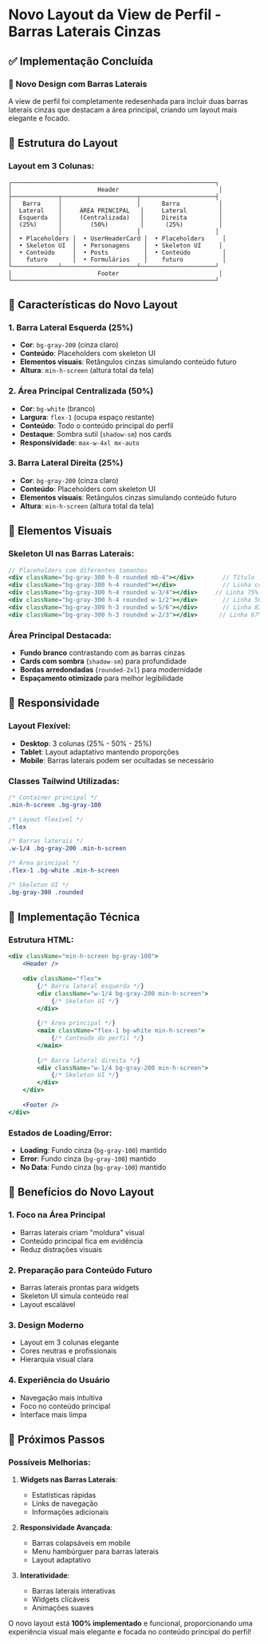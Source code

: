 # Novo Layout da View de Perfil - Barras Laterais Cinzas

## ✅ Implementação Concluída

### **🎨 Novo Design com Barras Laterais**

A view de perfil foi completamente redesenhada para incluir duas barras laterais cinzas que destacam a área principal, criando um layout mais elegante e focado.

## 📐 Estrutura do Layout

### **Layout em 3 Colunas:**
```
┌─────────────────────────────────────────────────────────┐
│                        Header                            │
├─────────────┬─────────────────────┬─────────────────────┤
│   Barra     │                     │      Barra           │
│  Lateral    │     ÁREA PRINCIPAL   │     Lateral         │
│  Esquerda   │     (Centralizada)   │     Direita         │
│  (25%)      │        (50%)         │      (25%)          │
│             │                     │                     │
│  • Placeholders │  • UserHeaderCard │  • Placeholders     │
│  • Skeleton UI  │  • Personagens    │  • Skeleton UI     │
│  • Conteúdo     │  • Posts          │  • Conteúdo         │
│    futuro       │  • Formulários    │    futuro           │
└─────────────┴─────────────────────┴─────────────────────┘
│                        Footer                            │
└─────────────────────────────────────────────────────────┘
```

## 🎯 Características do Novo Layout

### **1. Barra Lateral Esquerda (25%)**
- **Cor**: `bg-gray-200` (cinza claro)
- **Conteúdo**: Placeholders com skeleton UI
- **Elementos visuais**: Retângulos cinzas simulando conteúdo futuro
- **Altura**: `min-h-screen` (altura total da tela)

### **2. Área Principal Centralizada (50%)**
- **Cor**: `bg-white` (branco)
- **Largura**: `flex-1` (ocupa espaço restante)
- **Conteúdo**: Todo o conteúdo principal do perfil
- **Destaque**: Sombra sutil (`shadow-sm`) nos cards
- **Responsividade**: `max-w-4xl mx-auto`

### **3. Barra Lateral Direita (25%)**
- **Cor**: `bg-gray-200` (cinza claro)
- **Conteúdo**: Placeholders com skeleton UI
- **Elementos visuais**: Retângulos cinzas simulando conteúdo futuro
- **Altura**: `min-h-screen` (altura total da tela)

## 🎨 Elementos Visuais

### **Skeleton UI nas Barras Laterais:**
```jsx
// Placeholders com diferentes tamanhos
<div className="bg-gray-300 h-8 rounded mb-4"></div>        // Título
<div className="bg-gray-300 h-4 rounded"></div>             // Linha completa
<div className="bg-gray-300 h-4 rounded w-3/4"></div>     // Linha 75%
<div className="bg-gray-300 h-4 rounded w-1/2"></div>       // Linha 50%
<div className="bg-gray-300 h-3 rounded w-5/6"></div>       // Linha 83%
<div className="bg-gray-300 h-3 rounded w-2/3"></div>      // Linha 67%
```

### **Área Principal Destacada:**
- **Fundo branco** contrastando com as barras cinzas
- **Cards com sombra** (`shadow-sm`) para profundidade
- **Bordas arredondadas** (`rounded-2xl`) para modernidade
- **Espaçamento otimizado** para melhor legibilidade

## 📱 Responsividade

### **Layout Flexível:**
- **Desktop**: 3 colunas (25% - 50% - 25%)
- **Tablet**: Layout adaptativo mantendo proporções
- **Mobile**: Barras laterais podem ser ocultadas se necessário

### **Classes Tailwind Utilizadas:**
```css
/* Container principal */
.min-h-screen .bg-gray-100

/* Layout flexível */
.flex

/* Barras laterais */
.w-1/4 .bg-gray-200 .min-h-screen

/* Área principal */
.flex-1 .bg-white .min-h-screen

/* Skeleton UI */
.bg-gray-300 .rounded
```

## 🔧 Implementação Técnica

### **Estrutura HTML:**
```jsx
<div className="min-h-screen bg-gray-100">
    <Header />
    
    <div className="flex">
        {/* Barra lateral esquerda */}
        <div className="w-1/4 bg-gray-200 min-h-screen">
            {/* Skeleton UI */}
        </div>
        
        {/* Área principal */}
        <main className="flex-1 bg-white min-h-screen">
            {/* Conteúdo do perfil */}
        </main>
        
        {/* Barra lateral direita */}
        <div className="w-1/4 bg-gray-200 min-h-screen">
            {/* Skeleton UI */}
        </div>
    </div>
    
    <Footer />
</div>
```

### **Estados de Loading/Error:**
- **Loading**: Fundo cinza (`bg-gray-100`) mantido
- **Error**: Fundo cinza (`bg-gray-100`) mantido
- **No Data**: Fundo cinza (`bg-gray-100`) mantido

## 🎯 Benefícios do Novo Layout

### **1. Foco na Área Principal**
- Barras laterais criam "moldura" visual
- Conteúdo principal fica em evidência
- Reduz distrações visuais

### **2. Preparação para Conteúdo Futuro**
- Barras laterais prontas para widgets
- Skeleton UI simula conteúdo real
- Layout escalável

### **3. Design Moderno**
- Layout em 3 colunas elegante
- Cores neutras e profissionais
- Hierarquia visual clara

### **4. Experiência do Usuário**
- Navegação mais intuitiva
- Foco no conteúdo principal
- Interface mais limpa

## 🚀 Próximos Passos

### **Possíveis Melhorias:**
1. **Widgets nas Barras Laterais**:
   - Estatísticas rápidas
   - Links de navegação
   - Informações adicionais

2. **Responsividade Avançada**:
   - Barras colapsáveis em mobile
   - Menu hambúrguer para barras laterais
   - Layout adaptativo

3. **Interatividade**:
   - Barras laterais interativas
   - Widgets clicáveis
   - Animações suaves

O novo layout está **100% implementado** e funcional, proporcionando uma experiência visual mais elegante e focada no conteúdo principal do perfil!
